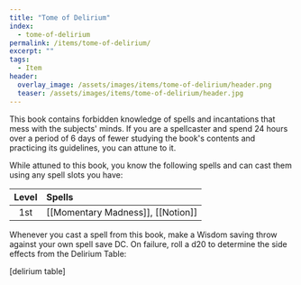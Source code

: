 ```yaml
---
title: "Tome of Delirium"
index:
  - tome-of-delirium
permalink: /items/tome-of-delirium/
excerpt: ""
tags:
  - Item
header:
  overlay_image: /assets/images/items/tome-of-delirium/header.png
  teaser: /assets/images/items/tome-of-delirium/header.jpg
---
```

This book contains forbidden knowledge of spells and incantations that mess with the subjects' minds. If you are a spellcaster and spend 24 hours over a period of 6 days of fewer studying the book's contents and practicing its guidelines, you can attune to it.

While attuned to this book, you know the following spells and can cast them using any spell slots you have:

| Level | Spells |
| :---: | :----- |
| 1st   | [[Momentary Madness]], [[Notion]] |

Whenever you cast a spell from this book, make a Wisdom saving throw against your own spell save DC. On failure, roll a d20 to determine the side effects from the Delirium Table:

[delirium table]